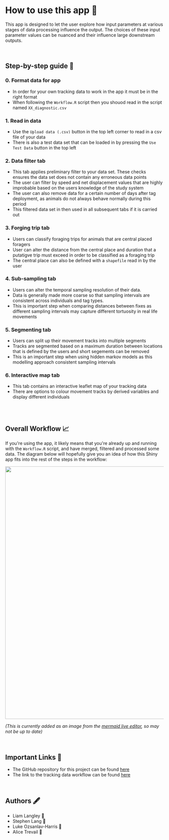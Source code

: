 # How to use this app 📘
This app is designed to let the user explore how input parameters at various stages of data processing influence the output. The choices of these input parameter values can be nuanced and their influence large downstream outputs. 

<br/>

## Step-by-step guide 👣

### 0. Format data for app
- In order for your own tracking data to work in the app it must be in the right format 
- When following the `Workflow.R` script then you shouod read in the script named `XX_diagnostic.csv`

### 1. Read in data
- Use the `Upload data (.csv)` button in the top left corner to read in a csv file of your data
- There is also a test data set that can be loaded in by pressing the `Use Test Data` button in the top left

### 2. Data filter tab
- This tab applies preliminary filter to your data set. These checks ensures the data set does not contain any erroneous data points
- The user can filter by speed and net displacement values that are highly improbable based on the users knowledge of the study system
- The user can also remove data for a certain number of days after tag deployment, as animals do not always behave normally during this period
- This filtered data set in then used in all subsequent tabs if it is carried out

### 3. Forging trip tab
- Users can classify foraging trips for animals that are central placed foragers
- User can alter the distance from the central place and duration that a putatigve trip must exceed in order to be classified as a foraging trip
- The central place can also be defined with a `shapefile` read in by the user

### 4. Sub-sampling tab
- Users can alter the temporal sampling resolution of their data. 
- Data is generally made more coarse so that sampling intervals are consistent across individuals and tag types. 
- This is important step when comparing distances between fixes as different sampling intervals may capture different tortuosity in real life movements

### 5. Segmenting tab
- Users can split up their movement tracks into multiple segments
- Tracks are segmented based on a maximum duration between locations that is defined by the users and short segements can be removed
- This is an important step when using hidden markov models as this modelling approach consistent sampling intervals

### 6. Interactive map tab
- This tab contains an interactive leaflet map of your tracking data
- There are options to colour movement tracks by derived variables and display different individuals

<br/>
<br/>

## Overall Workflow 📈 

If you're using the app, it likely means that you're already up and running with the `Workflow.R` script, and have merged, filtered and processed some data. The diagram below will hopefully give you an idea of how this Shiny app fits into the rest of the steps in the workflow:

<img src="https://mermaid.ink/img/pako:eNqNUl1vmzAU_StXrlCIRFogIwvWGilfkypFazT2tHkPDpjEKhhkTNuM8N9nTD42aQ_DD9xz7jlX9rEbFBcJQxhZ1glSvh-98UQdMIREWFbDBVe4GaRZ8RYfqFQDDYTWRyWNudgPMAQODCQVLzdm7LZta1lEXF2w-UpEVe_2kpYHmG828IMgIOinZtUxY4ZKeZZhUQjmVEoWL8zURADM7a0sYlZVevwQHh9nsLA_80wx2aOlHdFXNgSjhdFoBnPPtqMDF0egZTkcGm7RtRe6HM1OBH3ayYcZVHWeU8kr9mDwK69qmmlI0Gl5kWvnP6aZNhNJ91saZnUrl38b-ka306iJYs5EzNqOuwbyvP329PxlblKxL2Bo4gH99RFdRSanu3TXLQfOWd2FYXgB5xss369EQit9DZIecQBBP3Rlb4tKjco_ku22vu6z7DVL73Yy7fjv7Na94RwPwNqMiZCDciZzyhP92pquRZA6sFxbsC4TltI6UwQR0WppXSZUsXXCVSERVrJmDqK1KqKjiC-416w41TnmCKc0qzRbUvG9KPKLSEOEG_SO8PR-HAT-R9933WkwCb2Jg44I-354H7ieO576buh6k_GH1kG_zACv_Q2dmfU1?type=png)](https://mermaid.live/edit#pako:eNqNUl1vmzAU_StXrlCIRFogIwvWGilfkypFazT2tHkPDpjEKhhkTNuM8N9nTD42aQ_DD9xz7jlX9rEbFBcJQxhZ1glSvh-98UQdMIREWFbDBVe4GaRZ8RYfqFQDDYTWRyWNudgPMAQODCQVLzdm7LZta1lEXF2w-UpEVe_2kpYHmG828IMgIOinZtUxY4ZKeZZhUQjmVEoWL8zURADM7a0sYlZVevwQHh9nsLA_80wx2aOlHdFXNgSjhdFoBnPPtqMDF0egZTkcGm7RtRe6HM1OBH3ayYcZVHWeU8kr9mDwK69qmmlI0Gl5kWvnP6aZNhNJ91saZnUrl38b-ka306iJYs5EzNqOuwbyvP329PxlblKxL2Bo4gH99RFdRSanu3TXLQfOWd2FYXgB5xss369EQit9DZIecQBBP3Rlb4tKjco_ku22vu6z7DVL73Yy7fjv7Na94RwPwNqMiZCDciZzyhP92pquRZA6sFxbsC4TltI6UwQR0WppXSZUsXXCVSERVrJmDqK1KqKjiC-416w41TnmCKc0qzRbUvG9KPKLSEOEG_SO8PR-HAT-R9933WkwCb2Jg44I-354H7ieO576buh6k_GH1kG_zACv_Q2dmfU1" width="800"/>

*(This is currently added as an image from the [mermaid live editor](https://mermaid-js.github.io/mermaid-live-editor/), so may not be up to date)*

<br/>

## Important Links 🔗
- The GitHub repository for this project can be found [here](https://github.com/AliceTrevail/Code-workshop)
- The link to the tracking data workflow can be found [here](https://github.com/AliceTrevail/Code-workshop/blob/15d9d9348274cc21a43cd9f4b598a2744dab7aaf/R/Workflow.R)

<br/>

## Authors 🖋️
- Liam Langley 💃
- Stephen Lang 🧙
- Luke Ozsanlav-Harris 🤪
- Alice Trevail 🏃️
